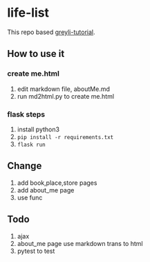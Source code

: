 # life-list  
This repo based [greyli-tutorial](https://tutorial.helloflask.com).  
## How to use it  

### create me.html  
1. edit markdown file, aboutMe.md  
2. run md2html.py to create me.html

### flask steps  
1. install python3  
2. `pip install -r requirements.txt`  
3. `flask run`  

## Change  
1. add book,place,store pages  
2. add about_me page  
3. use func 

## Todo  
1. ajax  
2. about_me page use markdown trans to html  
3. pytest to test